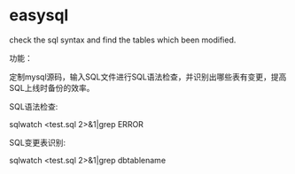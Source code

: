 # easysql
check the sql syntax and find the tables which been modified.


功能：

定制mysql源码，输入SQL文件进行SQL语法检查，并识别出哪些表有变更，提高SQL上线时备份的效率。


SQL语法检查:

sqlwatch <test.sql 2>&1|grep ERROR

SQL变更表识别:

sqlwatch <test.sql 2>&1|grep dbtablename
